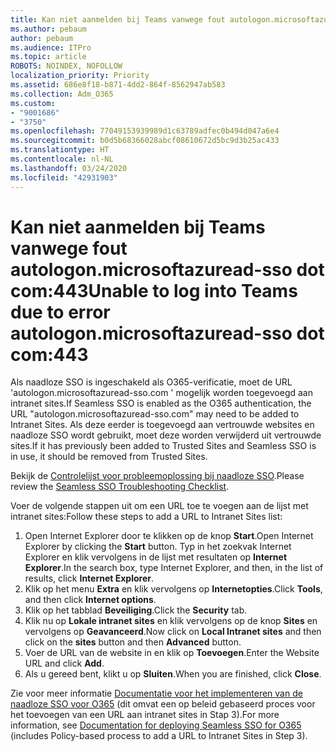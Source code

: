 ```yaml
---
title: Kan niet aanmelden bij Teams vanwege fout autologon.microsoftazuread-sso.com:443
ms.author: pebaum
author: pebaum
ms.audience: ITPro
ms.topic: article
ROBOTS: NOINDEX, NOFOLLOW
localization_priority: Priority
ms.assetid: 686e8f18-b871-4dd2-864f-8562947ab583
ms.collection: Adm_O365
ms.custom:
- "9001686"
- "3750"
ms.openlocfilehash: 77049153939989d1c63789adfec0b494d047a6e4
ms.sourcegitcommit: b0d5b68366028abcf08610672d5bc9d3b25ac433
ms.translationtype: HT
ms.contentlocale: nl-NL
ms.lasthandoff: 03/24/2020
ms.locfileid: "42931903"
---
```

# <a name="unable-to-log-into-teams-due-to-error-autologonmicrosoftazuread-sso-dot-com443"></a><span data-ttu-id="9c891-102">Kan niet aanmelden bij Teams vanwege fout autologon.microsoftazuread-sso dot com:443</span><span class="sxs-lookup"><span data-stu-id="9c891-102">Unable to log into Teams due to error autologon.microsoftazuread-sso dot com:443</span></span>

<span data-ttu-id="9c891-103">Als naadloze SSO is ingeschakeld als O365-verificatie, moet de URL 'autologon.microsoftazuread-sso.com ' mogelijk worden toegevoegd aan intranet sites.</span><span class="sxs-lookup"><span data-stu-id="9c891-103">If Seamless SSO is enabled as the O365 authentication, the URL "autologon.microsoftazuread-sso.com" may need to be added to Intranet Sites.</span></span>  <span data-ttu-id="9c891-104">Als deze eerder is toegevoegd aan vertrouwde websites en naadloze SSO wordt gebruikt, moet deze worden verwijderd uit vertrouwde sites.</span><span class="sxs-lookup"><span data-stu-id="9c891-104">If it has previously been added to Trusted Sites  and Seamless SSO is in use, it should be removed from Trusted Sites.</span></span>

<span data-ttu-id="9c891-105">Bekijk de [Controlelijst voor probleemoplossing bij naadloze SSO](https://docs.microsoft.com/azure/active-directory/hybrid/tshoot-connect-sso#troubleshooting-checklist).</span><span class="sxs-lookup"><span data-stu-id="9c891-105">Please review the [Seamless SSO Troubleshooting Checklist](https://docs.microsoft.com/azure/active-directory/hybrid/tshoot-connect-sso#troubleshooting-checklist).</span></span>

<span data-ttu-id="9c891-106">Voer de volgende stappen uit om een URL toe te voegen aan de lijst met intranet sites:</span><span class="sxs-lookup"><span data-stu-id="9c891-106">Follow these steps to add a URL to Intranet Sites list:</span></span>

1. <span data-ttu-id="9c891-107">Open Internet Explorer door te klikken op de knop **Start**.</span><span class="sxs-lookup"><span data-stu-id="9c891-107">Open Internet Explorer by clicking the **Start** button.</span></span> <span data-ttu-id="9c891-108">Typ in het zoekvak Internet Explorer en klik vervolgens in de lijst met resultaten op **Internet Explorer**.</span><span class="sxs-lookup"><span data-stu-id="9c891-108">In the search box, type Internet Explorer, and then, in the list of results, click **Internet Explorer**.</span></span>
2. <span data-ttu-id="9c891-109">Klik op het menu **Extra** en klik vervolgens op **Internetopties**.</span><span class="sxs-lookup"><span data-stu-id="9c891-109">Click **Tools**, and then click **Internet options**.</span></span>
3. <span data-ttu-id="9c891-110">Klik op het tabblad **Beveiliging**.</span><span class="sxs-lookup"><span data-stu-id="9c891-110">Click the **Security** tab.</span></span>
4. <span data-ttu-id="9c891-111">Klik nu op **Lokale intranet sites** en klik vervolgens op de knop **Sites** en vervolgens op **Geavanceerd**.</span><span class="sxs-lookup"><span data-stu-id="9c891-111">Now click on **Local Intranet sites** and then click on the **sites** button and then **Advanced** button.</span></span>
5. <span data-ttu-id="9c891-112">Voer de URL van de website in en klik op **Toevoegen**.</span><span class="sxs-lookup"><span data-stu-id="9c891-112">Enter the Website URL and click **Add**.</span></span>
6. <span data-ttu-id="9c891-113">Als u gereed bent, klikt u op **Sluiten**.</span><span class="sxs-lookup"><span data-stu-id="9c891-113">When you are finished, click **Close**.</span></span>

<span data-ttu-id="9c891-114">Zie voor meer informatie [Documentatie voor het implementeren van de naadloze SSO voor O365](https://docs.microsoft.com/azure/active-directory/hybrid/how-to-connect-sso-quick-start) (dit omvat een op beleid gebaseerd proces voor het toevoegen van een URL aan intranet sites in Stap 3).</span><span class="sxs-lookup"><span data-stu-id="9c891-114">For more information, see [Documentation for deploying Seamless SSO for O365](https://docs.microsoft.com/azure/active-directory/hybrid/how-to-connect-sso-quick-start) (includes Policy-based process to add a URL to Intranet Sites in Step 3).</span></span>
